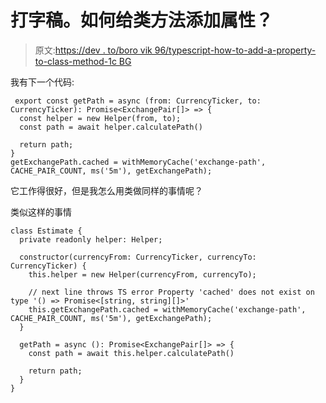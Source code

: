 # 打字稿。如何给类方法添加属性？

> 原文:[https://dev . to/boro vik 96/typescript-how-to-add-a-property-to-class-method-1c BG](https://dev.to/borovik96/typescript-how-to-add-a-property-to-class-method-1cbg)

我有下一个代码:

```
 export const getPath = async (from: CurrencyTicker, to: CurrencyTicker): Promise<ExchangePair[]> => {
  const helper = new Helper(from, to);
  const path = await helper.calculatePath()

  return path;
}
getExchangePath.cached = withMemoryCache('exchange-path', CACHE_PAIR_COUNT, ms('5m'), getExchangePath); 
```

它工作得很好，但是我怎么用类做同样的事情呢？

类似这样的事情

```
class Estimate {
  private readonly helper: Helper;

  constructor(currencyFrom: CurrencyTicker, currencyTo: CurrencyTicker) {
    this.helper = new Helper(currencyFrom, currencyTo);

    // next line throws TS error Property 'cached' does not exist on type '() => Promise<[string, string][]>'
    this.getExchangePath.cached = withMemoryCache('exchange-path', CACHE_PAIR_COUNT, ms('5m'), getExchangePath);
  }

  getPath = async (): Promise<ExchangePair[]> => {
    const path = await this.helper.calculatePath()

    return path;
  }
} 
```